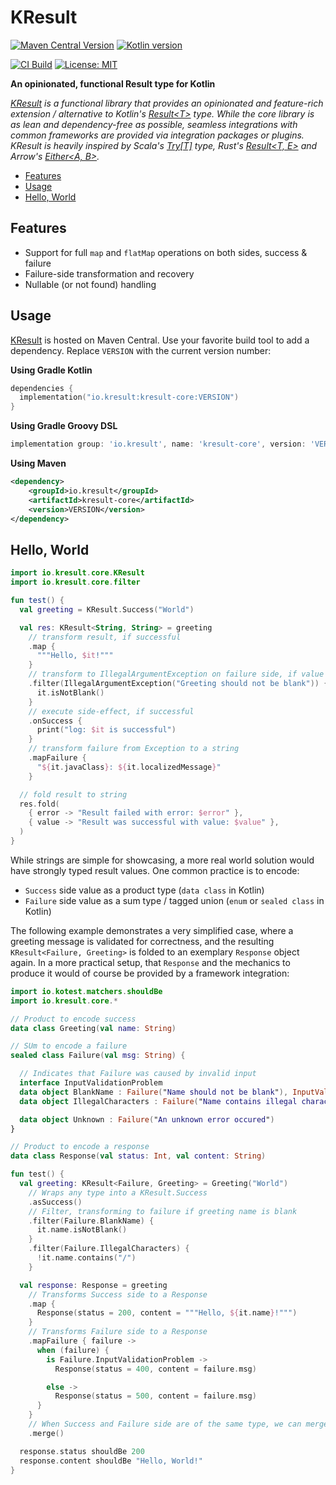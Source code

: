 # KResult

[![Maven Central Version](https://img.shields.io/maven-central/v/io.kresult/kresult-core)](https://central.sonatype.com/namespace/io.kresult)
[![Kotlin version](https://img.shields.io/badge/Kotlin-2.0.20-blue)](https://kotlinlang.org/docs/whatsnew2020.html)

[![CI Build](https://github.com/kresult/kresult/actions/workflows/build.yml/badge.svg?branch=develop)](https://github.com/kresult/kresult/actions/workflows/build.yml)
[![License: MIT](https://img.shields.io/badge/License-MIT-yellow.svg)](https://opensource.org/licenses/MIT)

**An opinionated, functional Result type for Kotlin**

*[KResult](https://kresult.io) is a functional library that provides an opinionated and feature-rich extension /
alternative to Kotlin's [Result\<T\>](https://kotlinlang.org/api/latest/jvm/stdlib/kotlin/-result/) type. While the core
library is as lean and dependency-free as possible, seamless integrations with common frameworks are provided via
integration packages or plugins. KResult is heavily inspired by
Scala's [Try\[T\]](https://www.scala-lang.org/api/current/scala/util/Try.html) type,
Rust's [Result\<T, E\>](https://doc.rust-lang.org/std/result/enum.Result.html) and
Arrow's [Either\<A, B\>](https://apidocs.arrow-kt.io/arrow-core/arrow.core/-either/index.html).*

<!--- TOC -->

* [Features](#features)
* [Usage](#usage)
* [Hello, World](#hello-world)

<!--- END -->

## Features

- Support for full `map` and `flatMap` operations on both sides, success & failure
- Failure-side transformation and recovery
- Nullable (or not found) handling

## Usage

[KResult](https://kresult.io) is hosted on Maven Central. Use your favorite build tool to add a dependency. Replace 
`VERSION` with the current version number:

**Using Gradle Kotlin**

```kotlin
dependencies {
  implementation("io.kresult:kresult-core:VERSION")
}
```

**Using Gradle Groovy DSL**

```groovy
implementation group: 'io.kresult', name: 'kresult-core', version: 'VERSION'
```

**Using Maven**

```xml
<dependency>
    <groupId>io.kresult</groupId>
    <artifactId>kresult-core</artifactId>
    <version>VERSION</version>
</dependency>
```

## Hello, World

<!--- CLEAR -->
<!--- TEST_NAME ReadmeKnitTest -->

```kotlin
import io.kresult.core.KResult
import io.kresult.core.filter

fun test() {
  val greeting = KResult.Success("World")

  val res: KResult<String, String> = greeting
    // transform result, if successful
    .map {
      """Hello, $it!"""
    }
    // transform to IllegalArgumentException on failure side, if value is blank
    .filter(IllegalArgumentException("Greeting should not be blank")) {
      it.isNotBlank()
    }
    // execute side-effect, if successful
    .onSuccess {
      print("log: $it is successful")
    }
    // transform failure from Exception to a string
    .mapFailure {
      "${it.javaClass}: ${it.localizedMessage}"
    }

  // fold result to string
  res.fold(
    { error -> "Result failed with error: $error" },
    { value -> "Result was successful with value: $value" },
  )
}
```
<!--- KNIT example-readme-01.kt -->
<!--- TEST lines.isEmpty() -->

While strings are simple for showcasing, a more real world solution would have strongly typed result values. One common 
practice is to encode:

* `Success` side value as a product type (`data class` in Kotlin)
* `Failure` side value as a sum type / tagged union (`enum` or `sealed class` in Kotlin)

The following example demonstrates a very simplified case, where a greeting message is validated for correctness, and 
the resulting `KResult<Failure, Greeting>` is folded to an exemplary `Response` object again. In a more practical setup, 
that `Response` and the mechanics to produce it would of course be provided by a framework integration:

```kotlin
import io.kotest.matchers.shouldBe
import io.kresult.core.*

// Product to encode success
data class Greeting(val name: String)

// SUm to encode a failure
sealed class Failure(val msg: String) {

  // Indicates that Failure was caused by invalid input
  interface InputValidationProblem
  data object BlankName : Failure("Name should not be blank"), InputValidationProblem
  data object IllegalCharacters : Failure("Name contains illegal characters"), InputValidationProblem

  data object Unknown : Failure("An unknown error occured")
}

// Product to encode a response
data class Response(val status: Int, val content: String)

fun test() {
  val greeting: KResult<Failure, Greeting> = Greeting("World")
    // Wraps any type into a KResult.Success
    .asSuccess()
    // Filter, transforming to failure if greeting name is blank
    .filter(Failure.BlankName) {
      it.name.isNotBlank()
    }
    .filter(Failure.IllegalCharacters) {
      !it.name.contains("/")
    }

  val response: Response = greeting
    // Transforms Success side to a Response
    .map {
      Response(status = 200, content = """Hello, ${it.name}!""")
    }
    // Transforms Failure side to a Response
    .mapFailure { failure ->
      when (failure) {
        is Failure.InputValidationProblem ->
          Response(status = 400, content = failure.msg)

        else ->
          Response(status = 500, content = failure.msg)
      }
    }
    // When Success and Failure side are of the same type, we can merge them (long syntax for fold)
    .merge()

  response.status shouldBe 200
  response.content shouldBe "Hello, World!"
}
```
<!--- KNIT example-readme-02.kt -->
<!--- TEST lines.isEmpty() -->
